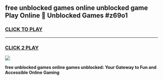 
## free unblocked games online unblocked game Play Online 👋 Unblocked Games #z69o1
<h3>
<a href="https://premium.freeplayer.one?title=free_unblocked_games_online&ref=21F">CLICK TO PLAY</a></h3>
<hr>

<h3>
<a href="https://premium.freeplayer.one?title=free_unblocked_games_online&ref=21F">CLICK 2 PLAY</a>
  
</h3>

<a href="https://premium.freeplayer.one?title=free_unblocked_games_online&ref=21F/"><img src="https://clearcache.store/games.png"></a>


**free unblocked games online games unblocked: Your Gateway to Fun and Accessible Online Gaming**
